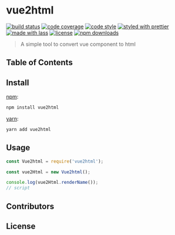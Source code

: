 # vue2html

[![build status](https://img.shields.io/travis/com/athif23/vue2html.svg)](https://travis-ci.com/athif23/vue2html)
[![code coverage](https://img.shields.io/codecov/c/github/athif23/vue2html.svg)](https://codecov.io/gh/athif23/vue2html)
[![code style](https://img.shields.io/badge/code_style-XO-5ed9c7.svg)](https://github.com/sindresorhus/xo)
[![styled with prettier](https://img.shields.io/badge/styled_with-prettier-ff69b4.svg)](https://github.com/prettier/prettier)
[![made with lass](https://img.shields.io/badge/made_with-lass-95CC28.svg)](https://lass.js.org)
[![license](https://img.shields.io/github/license/athif23/vue2html.svg)](LICENSE)
[![npm downloads](https://img.shields.io/npm/dt/vue2html.svg)](https://npm.im/vue2html)

> A simple tool to convert vue component to html 

## Table of Contents


## Install

[npm][]:

```sh
npm install vue2html
```

[yarn][]:

```sh
yarn add vue2html
```


## Usage

```js
const Vue2html = require('vue2html');

const vue2Html = new Vue2html();

console.log(vue2Html.renderName());
// script
```


## Contributors


## License


##

[npm]: https://www.npmjs.com/

[yarn]: https://yarnpkg.com/
